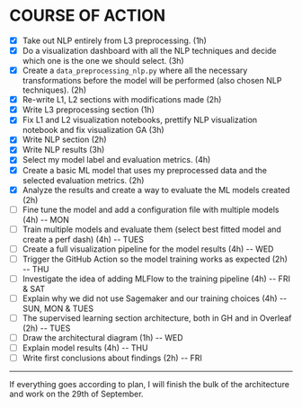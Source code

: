 # COURSE OF ACTION

- [X] Take out NLP entirely from L3 preprocessing. (1h)
- [X] Do a visualization dashboard with all the NLP techniques and decide which one is the one we should select. (3h)
- [X] Create a `data_preprocessing_nlp.py` where all the necessary transformations before the model will be performed (also chosen NLP techniques). (2h)
- [X] Re-write L1, L2 sections with modifications made (2h)
- [X] Write L3 preprocessing section (1h)
- [X] Fix L1 and L2 visualization notebooks, prettify NLP visualization notebook and fix visualization GA (3h)
- [X] Write NLP section (2h)
- [X] Write NLP results (3h)
- [X] Select my model label and evaluation metrics. (4h)
- [X] Create a basic ML model that uses my preprocessed data and the selected evaluation metrics. (2h)
- [X] Analyze the results and create a way to evaluate the ML models created (2h)
- [ ] Fine tune the model and add a configuration file with multiple models (4h) -- MON
- [ ] Train multiple models and evaluate them (select best fitted model and create a perf dash) (4h) -- TUES
- [ ] Create a full visualization pipeline for the model results (4h) -- WED
- [ ] Trigger the GitHub Action so the model training works as expected (2h) -- THU
- [ ] Investigate the idea of adding MLFlow to the training pipeline (4h) -- FRI & SAT
- [ ] Explain why we did not use Sagemaker and our training choices (4h) -- SUN, MON & TUES
- [ ] The supervised learning section architecture, both in GH and in Overleaf (2h) -- TUES
- [ ] Draw the architectural diagram (1h) -- WED
- [ ] Explain model results (4h) -- THU
- [ ] Write first conclusions about findings (2h) -- FRI

----------------------------------------------------------------------------------------------

If everything goes according to plan, I will finish the bulk of the architecture and work on the 29th of September. 